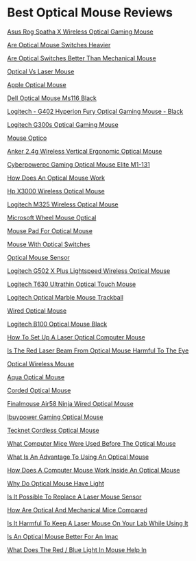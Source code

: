 <h1>Best Optical Mouse Reviews</h1><p><a href="post/asus-rog-spatha-x-wireless-optical-gaming-mouse.md">Asus Rog Spatha X Wireless Optical Gaming Mouse</a></p>
<p><a href="post/are-optical-mouse-switches-heavier.md">Are Optical Mouse Switches Heavier</a></p>
<p><a href="post/are-optical-switches-better-than-mechanical-mouse.md">Are Optical Switches Better Than Mechanical Mouse</a></p>
<p><a href="post/optical-vs-laser-mouse.md">Optical Vs Laser Mouse</a></p>
<p><a href="post/apple-optical-mouse.md">Apple Optical Mouse</a></p>
<p><a href="post/dell-optical-mouse-ms116-black.md">Dell Optical Mouse Ms116 Black</a></p>
<p><a href="post/logitech---g402-hyperion-fury-optical-gaming-mouse---black.md">Logitech - G402 Hyperion Fury Optical Gaming Mouse - Black</a></p>
<p><a href="post/logitech-g300s-optical-gaming-mouse.md">Logitech G300s Optical Gaming Mouse</a></p>
<p><a href="post/mouse-optico.md">Mouse Optico</a></p>
<p><a href="post/anker-2.4g-wireless-vertical-ergonomic-optical-mouse.md">Anker 2.4g Wireless Vertical Ergonomic Optical Mouse</a></p>
<p><a href="post/cyberpowerpc-gaming-optical-mouse-elite-m1-131.md">Cyberpowerpc Gaming Optical Mouse Elite M1-131</a></p>
<p><a href="post/how-does-an-optical-mouse-work.md">How Does An Optical Mouse Work</a></p>
<p><a href="post/hp-x3000-wireless-optical-mouse.md">Hp X3000 Wireless Optical Mouse</a></p>
<p><a href="post/logitech-m325-wireless-optical-mouse.md">Logitech M325 Wireless Optical Mouse</a></p>
<p><a href="post/microsoft-wheel-mouse-optical.md">Microsoft Wheel Mouse Optical</a></p>
<p><a href="post/mouse-pad-for-optical-mouse.md">Mouse Pad For Optical Mouse</a></p>
<p><a href="post/mouse-with-optical-switches.md">Mouse With Optical Switches</a></p>
<p><a href="post/optical-mouse-sensor.md">Optical Mouse Sensor</a></p>
<p><a href="post/logitech-g502-x-plus-lightspeed-wireless-optical-mouse.md">Logitech G502 X Plus Lightspeed Wireless Optical Mouse</a></p>
<p><a href="post/logitech-t630-ultrathin-optical-touch-mouse.md">Logitech T630 Ultrathin Optical Touch Mouse</a></p>
<p><a href="post/logitech-optical-marble-mouse-trackball.md">Logitech Optical Marble Mouse Trackball</a></p>
<p><a href="post/wired-optical-mouse.md">Wired Optical Mouse</a></p>
<p><a href="post/logitech-b100-optical-mouse-black.md">Logitech B100 Optical Mouse Black</a></p>
<p><a href="post/how-to-set-up-a-laser-optical-computer-mouse.md">How To Set Up A Laser Optical Computer Mouse</a></p>
<p><a href="post/is-the-red-laser-beam-from-optical-mouse-harmful-to-the-eye.md">Is The Red Laser Beam From Optical Mouse Harmful To The Eye</a></p>
<p><a href="post/optical-wireless-mouse.md">Optical Wireless Mouse</a></p>
<p><a href="post/aqua-optical-mouse.md">Aqua Optical Mouse</a></p>
<p><a href="post/corded-optical-mouse.md">Corded Optical Mouse</a></p>
<p><a href="post/finalmouse-air58-ninja-wired-optical-mouse.md">Finalmouse Air58 Ninja Wired Optical Mouse</a></p>
<p><a href="post/ibuypower-gaming-optical-mouse.md">Ibuypower Gaming Optical Mouse</a></p>
<p><a href="post/tecknet-cordless-optical-mouse.md">Tecknet Cordless Optical Mouse</a></p>
<p><a href="post/what-computer-mice-were-used-before-the-optical-mouse.md">What Computer Mice Were Used Before The Optical Mouse</a></p>
<p><a href="post/what-is-an-advantage-to-using-an-optical-mouse.md">What Is An Advantage To Using An Optical Mouse</a></p>
<p><a href="post/how-does-a-computer-mouse-work-inside-an-optical-mouse.md">How Does A Computer Mouse Work Inside An Optical Mouse</a></p>
<p><a href="post/why-do-optical-mouse-have-light.md">Why Do Optical Mouse Have Light</a></p>
<p><a href="post/is-it-possible-to-replace-a-laser-mouse-sensor.md">Is It Possible To Replace A Laser Mouse Sensor</a></p>
<p><a href="post/how-are-optical-and-mechanical-mice-compared.md">How Are Optical And Mechanical Mice Compared</a></p>
<p><a href="post/is-it-harmful-to-keep-a-laser-mouse-on-your-lab-while-using-it.md">Is It Harmful To Keep A Laser Mouse On Your Lab While Using It</a></p>
<p><a href="post/is-an-optical-mouse-better-for-an-imac.md">Is An Optical Mouse Better For An Imac</a></p>
<p><a href="post/what-does-the-red-/-blue-light-in-mouse-help-in.md">What Does The Red / Blue Light In Mouse Help In</a></p>
